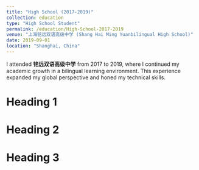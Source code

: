 ```yaml
---
title: "High School (2017-2019)"
collection: education
type: "High School Student"
permalink: /education/High-School-2017-2019
venue: "上海铭远双语高级中学 (Shang Hai Ming Yuanbilingual High School)"
date: 2019-09-01
location: "Shanghai, China"
---
```


I attended **铭远双语高级中学** from 2017 to 2019, where I continued my academic growth in a bilingual learning environment. This experience expanded my global perspective and honed my technical skills.

Heading 1
======

Heading 2
======

Heading 3
======
